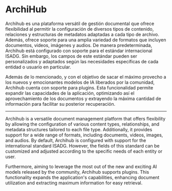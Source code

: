 # ArchiHub

Archihub es una plataforma versátil de gestión documental que ofrece flexibilidad al permitir la configuración de diversos tipos de contenido, relaciones y estructuras de metadatos adaptadas a cada tipo de archivo. Además, ofrece soporte para una amplia variedad de formatos que incluyen documentos, videos, imágenes y audios. De manera predeterminada, Archihub está configurado con soporte para el estándar internacional ISADG. Sin embargo, los campos de este estándar pueden ser personalizados y adaptados según las necesidades específicas de cada entidad o usuario en particular.

Además de lo mencionado, y con el objetivo de sacar el máximo provecho a los nuevos y emocionantes modelos de IA liberados por la comunidad, Archihub cuenta con soporte para plugins. Esta funcionalidad permite expandir las capacidades de la aplicación, optimizando así el aprovechamiento de los documentos y extrayendo la máxima cantidad de información para facilitar su posterior recuperación.

---

Archihub is a versatile document management platform that offers flexibility by allowing the configuration of various content types, relationships, and metadata structures tailored to each file type. Additionally, it provides support for a wide range of formats, including documents, videos, images, and audios. By default, Archihub is configured with support for the international standard ISADG. However, the fields of this standard can be customized and adjusted according to the specific needs of each entity or user.

Furthermore, aiming to leverage the most out of the new and exciting AI models released by the community, Archihub supports plugins. This functionality expands the application's capabilities, enhancing document utilization and extracting maximum information for easy retrieval.
